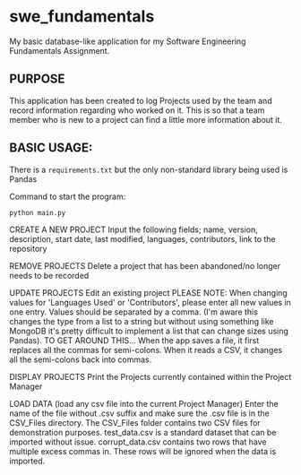 # swe_fundamentals

My basic database-like application for my Software Engineering Fundamentals Assignment.

## PURPOSE

This application has been created to log Projects used by the team and record information regarding who worked on it. This is so that a team member who is new to a project can find a little more information about it.

## BASIC USAGE:

There is a `requirements.txt` but the only non-standard library being used is Pandas

Command to start the program:

`
python main.py
`



CREATE A NEW PROJECT
Input the following fields; name, version, description, start date, last modified, languages, contributors, link to the repository

REMOVE PROJECTS
Delete a project that has been abandoned/no longer needs to be recorded

UPDATE PROJECTS
Edit an existing project
PLEASE NOTE: When changing values for 'Languages Used' or 'Contributors', please enter all new values in one entry. Values should be separated by a comma. (I'm aware this changes the type from a list to a string but without using something like MongoDB it's pretty difficult to implement a list that can change sizes using Pandas). TO GET AROUND THIS... When the app saves a file, it first replaces all the commas for semi-colons. When it reads a CSV, it changes all the semi-colons back into commas.

DISPLAY PROJECTS
Print the Projects currently contained within the Project Manager


LOAD DATA
(load any csv file into the current Project Manager) 
Enter the name of the file without .csv suffix and make sure the .csv file is in the CSV_Files directory.
The CSV_Files folder contains two CSV files for demonstration purposes.
test_data.csv is a standard dataset that can be imported without issue.
corrupt_data.csv contains two rows that have multiple excess commas in. These rows will be ignored when the data is imported.